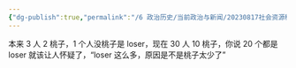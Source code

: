 ```yaml
---
{"dg-publish":true,"permalink":"/6 政治历史/当前政治与新闻/20230817社会资源稀缺/","title":"20230817社会资源稀缺"}
---
```


本来 3 人 2 桃子，1 个人没桃子是 loser，现在 30 人 10 桃子，你说 20 个都是 loser 就该让人怀疑了，“loser 这么多，原因是不是桃子太少了”